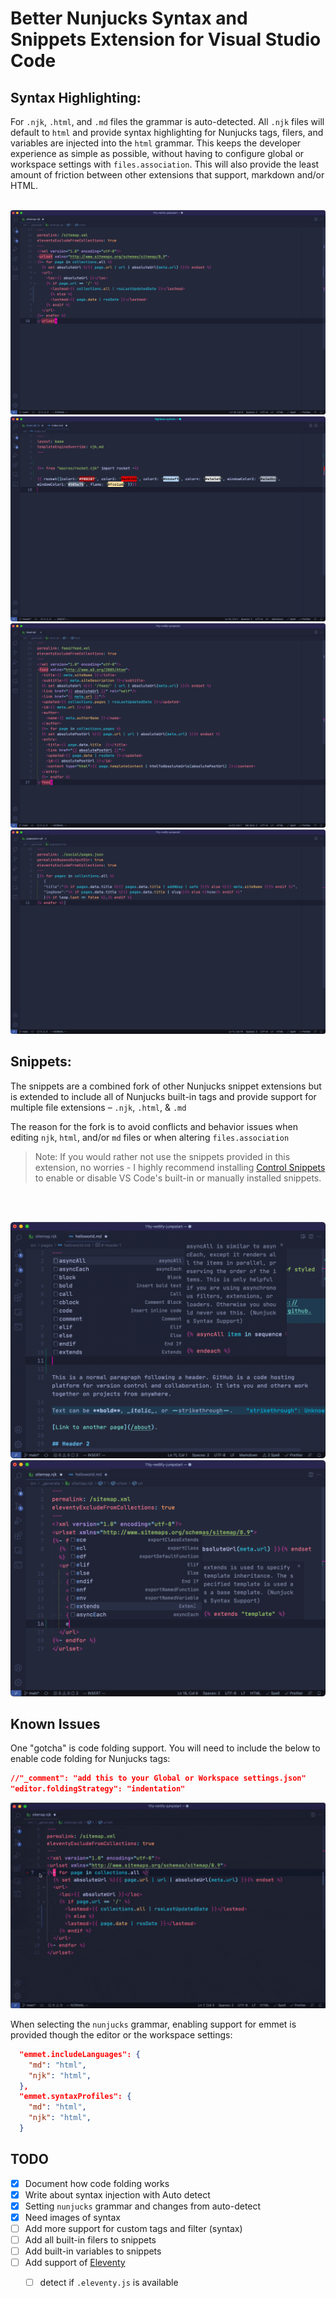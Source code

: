 # Better Nunjucks Syntax and Snippets Extension for Visual Studio Code

## Syntax Highlighting:

For `.njk`, `.html`, and `.md` files the grammar is auto-detected.
All `.njk` files will default to `html` and provide syntax highlighting for Nunjucks tags, filers, and variables are injected into the `html` grammar. This keeps the developer experience as simple as possible, without having to configure global or workspace settings with `files.association`. This will also provide the least amount of friction between other extensions that support, markdown and/or HTML.
<br>
<br>

![code folding](./images/syntax-1.png)
![nunjucks inside of markdown](./images/syntax-2.png)
![syntax example njk file](./images/syntax-3.png)
![syntax example njk file 2](./images/syntax-4.png)

## Snippets:

The snippets are a combined fork of other Nunjucks snippet extensions but is extended to include all of Nunjucks built-in tags and provide support for multiple file extensions – `.njk`, `.html`, & `.md`

The reason for the fork is to avoid conflicts and behavior issues when editing `njk`, `html`, and/or `md` files or when altering `files.association`

> Note: If you would rather not use the snippets provided in this extension, no worries - I highly recommend installing [Control Snippets](https://marketplace.visualstudio.com/items?itemName=svipas.control-snippets) to enable or disable VS Code's built-in or manually installed snippets.

<br>
<br>

![snippets in markdown](./images/snippets-1.png)
![snippets in njk](./images/snippets-2.png)


## Known Issues

One "gotcha" is code folding support. You will need to include the below to enable code folding for Nunjucks tags:

```json
//"_comment": "add this to your Global or Workspace settings.json"
"editor.foldingStrategy": "indentation"
```

![cold folding](./images/nunjucks-code-folding.gif)



When selecting the `nunjucks` grammar, enabling support for emmet is provided though the editor or the workspace settings:

```json
  "emmet.includeLanguages": {
    "md": "html",
    "njk": "html",
  },
  "emmet.syntaxProfiles": {
    "md": "html",
    "njk": "html",
  }
```

## TODO

- [X] Document how code folding works
- [X] Write about syntax injection with Auto detect
- [X] Setting `nunjucks` grammar and changes from auto-detect
- [X] Need images of syntax
- [ ] Add more support for custom tags and filter (syntax)
- [ ] Add all built-in filers to snippets
- [ ] Add built-in variables to snippets
- [ ] Add support of [Eleventy](https://www.11ty.dev/)
  - [ ] detect if `.eleventy.js` is available

